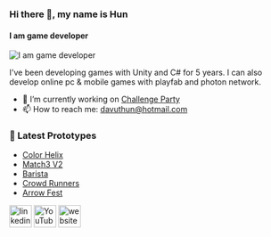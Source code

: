 ### Hi there 👋, my name is Hun
#### I am game developer
![I am game developer](https://instabug.com/blog/wp-content/uploads/2021/01/b_Must-Have-Mobile-Game-Development-Tools-.png)

I've been developing games with Unity and C# for 5 years.
I can also develop online pc & mobile games with playfab and photon network.
- 🔭 I’m currently working on <a href="https://store.steampowered.com/app/1558110/Challenge_Party" target="_blank">Challenge Party</a>
- 📫 How to reach me: davuthun@hotmail.com 

### 🚀 Latest Prototypes

<!-- BLOG-POST-LIST:START -->
- [Color Helix](https://github.com/IHunelI/-Prototype-ColorHelix)
- [Match3 V2](https://github.com/IHunelI/-Prototype-Match3V2)
- [Barista](https://github.com/IHunelI/-Prototype-Barista)
- [Crowd Runners](https://github.com/IHunelI/-Prototype-CrowdRunners)
- [Arrow Fest](https://github.com/IHunelI/-Prototype-ArrowFest)
<!-- BLOG-POST-LIST:END -->

[<img src='https://cdn.jsdelivr.net/npm/simple-icons@3.0.1/icons/linkedin.svg' alt='linkedin' height='40'>](https://www.linkedin.com/in/hunel//)  [<img src='https://cdn.jsdelivr.net/npm/simple-icons@3.0.1/icons/youtube.svg' alt='YouTube' height='40'>](https://www.youtube.com/channel/UC73nBYlfjPRvSEFGUU8q6IA)  [<img src='https://cdn.jsdelivr.net/npm/simple-icons@3.0.1/icons/icloud.svg' alt='website' height='40'>](https://www.hunelgames.com/index.html)  

